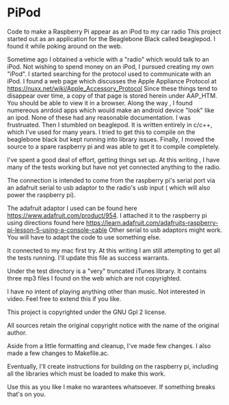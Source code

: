 # PiPod
Code to make a Raspberry Pi appear as an iPod to my car radio
This project started out as an application for the Beaglebone Black called beaglepod.
I found it while poking around on the web.

Sometime ago I obtained a vehicle with a "radio" which would talk to an iPod.
Not wishing to spend money on an iPod, I pursued creating my own "iPod".
I started searching for the protocol used to communicate with an iPod.
I found a web page which discusses the Apple Appliance Protocol at https://nuxx.net/wiki/Apple_Accessory_Protocol
Since these things tend to disappear over time, a copy of that page is stored herein under AAP_HTM. You should be able to view it in a browser.
Along the way , I found numereous anrdoid apps which would make an android device "look" like an ipod.
None of these had any reasonable documentation. I was frustruated.
Then I stumbled on beaglepod. It is written entirely in c/c++, which I've used for many years.
I tried to get this to compile on the beaglebone black but kept running into library issues.
Finally, I moved the source to a spare raspberry pi and was able to get it to compile completely.

I've spent a good deal of effort, getting things set up.
At this writing , I have many of the tests working but have not yet connected anything to the radio.

The connection is intended to come from the raspberry pi's serial port via an adafruit serial to usb adaptor
to the radio's usb input ( which will also power the raspberry pi).

The adafruit adaptor I used can be found here https://www.adafruit.com/product/954.
I attached it to the raspberry pi using directions found here https://learn.adafruit.com/adafruits-raspberry-pi-lesson-5-using-a-console-cable
Other serial to usb adaptors might work. You will have to adapt the code to use something else.

It connected to my mac first try. At this writing I am still attempting to get all the tests running.
I'll update this file as success warrants.

Under the test directory is a "very" truncated iTunes library.
It contains three mp3 files I found on the web which are not copyrighted.

I have no intent of playing anything other than music. Not interested in video. Feel free to extend this if you like.

This project is copyrighted under the GNU Gpl 2 license.

All sources retain the original copyright notice with the name of the original author.

Aside from a little formatting and cleanup, I've made few changes. I also made a few changes to Makefile.ac.

Eventually, I'll create instructions for building on the raspberry pi, including all the libraries which must be loaded to make this work.

Use this as you like I make no warantees whatsoever. If something breaks that's on you.


